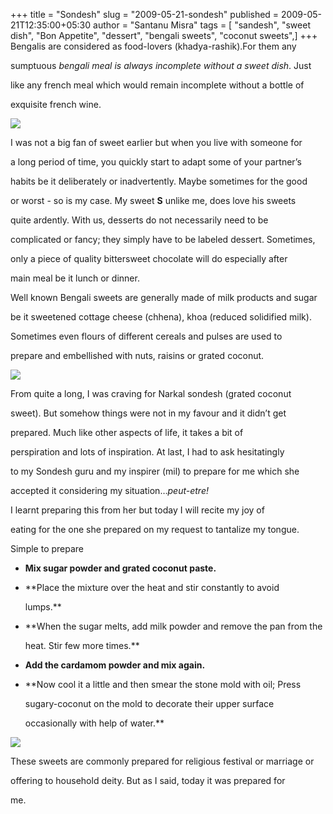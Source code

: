 +++
title = "Sondesh"
slug = "2009-05-21-sondesh"
published = 2009-05-21T12:35:00+05:30
author = "Santanu Misra"
tags = [ "sandesh", "sweet dish", "Bon Appetite", "dessert", "bengali sweets", "coconut sweets",]
+++
Bengalis are considered as food-lovers (khadya-rashik).For them any

sumptuous *bengali meal is always incomplete without a sweet dish*. Just

like any french meal which would remain incomplete without a bottle of

exquisite french wine.



  



[![](../images/thumbnails/2009-05-21-sondesh-sandesh-1.jpg)](../images/2009-05-21-sondesh-sandesh-1.jpg)



I was not a big fan of sweet earlier but when you live with someone for

a long period of time, you quickly start to adapt some of your partner’s

habits be it deliberately or inadvertently. Maybe sometimes for the good

or worst - so is my case. My sweet **S** unlike me, does love his sweets

quite ardently. With us, desserts do not necessarily need to be

complicated or fancy; they simply have to be labeled dessert. Sometimes,

only a piece of quality bittersweet chocolate will do especially after

main meal be it lunch or dinner.



Well known Bengali sweets are generally made of milk products and sugar

be it sweetened cottage cheese (chhena), khoa (reduced solidified milk).

Sometimes even flours of different cereals and pulses are used to

prepare and embellished with nuts, raisins or grated coconut.



[![](../images/thumbnails/2009-05-21-sondesh-sandesh-2.jpg)](../images/2009-05-21-sondesh-sandesh-2.jpg)



From quite a long, I was craving for Narkal sondesh (grated coconut

sweet). But somehow things were not in my favour and it didn’t get

prepared. Much like other aspects of life, it takes a bit of

perspiration and lots of inspiration. At last, I had to ask hesitatingly

to my Sondesh guru and my inspirer (mil) to prepare for me which she

accepted it considering my situation…*peut-etre!*



I learnt preparing this from her but today I will recite my joy of

eating for the one she prepared on my request to tantalize my tongue.



  



Simple to prepare



-   **Mix sugar powder and grated coconut paste.**

-   **Place the mixture over the heat and stir constantly to avoid

    lumps.**

-   **When the sugar melts, add milk powder and remove the pan from the

    heat. Stir few more times.**

-   **Add the cardamom powder and mix again.**

-   **Now cool it a little and then smear the stone mold with oil; Press

    sugary-coconut on the mold to decorate their upper surface

    occasionally with help of water.**



  



[![](../images/thumbnails/2009-05-21-sondesh-sandesh-final.jpg)](../images/2009-05-21-sondesh-sandesh-final.jpg)



These sweets are commonly prepared for religious festival or marriage or

offering to household deity. But as I said, today it was prepared for

me.
